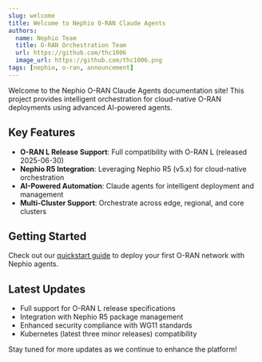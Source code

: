 ```yaml
---
slug: welcome
title: Welcome to Nephio O-RAN Claude Agents
authors: 
  name: Nephio Team
  title: O-RAN Orchestration Team
  url: https://github.com/thc1006
  image_url: https://github.com/thc1006.png
tags: [nephio, o-ran, announcement]
---
```


Welcome to the Nephio O-RAN Claude Agents documentation site! This project provides intelligent orchestration for cloud-native O-RAN deployments using advanced AI-powered agents.

## Key Features

- **O-RAN L Release Support**: Full compatibility with O-RAN L (released 2025-06-30)
- **Nephio R5 Integration**: Leveraging Nephio R5 (v5.x) for cloud-native orchestration
- **AI-Powered Automation**: Claude agents for intelligent deployment and management
- **Multi-Cluster Support**: Orchestrate across edge, regional, and core clusters

## Getting Started

Check out our [quickstart guide](/docs/guides/quickstart) to deploy your first O-RAN network with Nephio agents.

## Latest Updates

- Full support for O-RAN L release specifications
- Integration with Nephio R5 package management
- Enhanced security compliance with WG11 standards
- Kubernetes (latest three minor releases) compatibility

Stay tuned for more updates as we continue to enhance the platform!